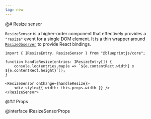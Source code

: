 ```yaml
---
tag: new
---
```


@# Resize sensor

`ResizeSensor` is a higher-order component that effectively provides a
`"resize"` event for a single DOM element. It is a thin wrapper around
[`ResizeObserver`][resizeobserver] to provide React bindings.

[resizeobserver]: https://developers.google.com/web/updates/2016/10/resizeobserver

```tsx
import { IResizeEntry, ResizeSensor } from "@blueprintjs/core";

function handleResize(entries: IResizeEntry[]) {
    console.log(entries.map(e => `${e.contentRect.width} x ${e.contentRect.height}`));
}

<ResizeSensor onChange={handleResize}>
    <div style={{ width: this.props.width }} />
</ResizeSensor>
```

@## Props

@interface IResizeSensorProps
